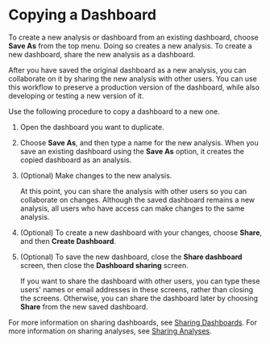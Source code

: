 # Copying a Dashboard<a name="copying-a-dashboard"></a>

To create a new analysis or dashboard from an existing dashboard, choose **Save As** from the top menu\. Doing so creates a new analysis\. To create a new dashboard, share the new analysis as a dashboard\. 

After you have saved the original dashboard as a new analysis, you can collaborate on it by sharing the new analysis with other users\. You can use this workflow to preserve a production version of the dashboard, while also developing or testing a new version of it\.

Use the following procedure to copy a dashboard to a new one\.

1. Open the dashboard you want to duplicate\.

1. Choose **Save As**, and then type a name for the new analysis\. When you save an existing dashboard using the **Save As** option, it creates the copied dashboard as an analysis\.

1. \(Optional\) Make changes to the new analysis\. 

   At this point, you can share the analysis with other users so you can collaborate on changes\. Although the saved dashboard remains a new analysis, all users who have access can make changes to the same analysis\. 

1. \(Optional\) To create a new dashboard with your changes, choose **Share**, and then **Create Dashboard**\.

1. \(Optional\) To save the new dashboard, close the **Share dashboard** screen, then close the **Dashboard sharing** screen\. 

   If you want to share the dashboard with other users, you can type these users' names or email addresses in these screens, rather than closing the screens\. Otherwise, you can share the dashboard later by choosing **Share** from the new saved dashboard\.

For more information on sharing dashboards, see [Sharing Dashboards](sharing-a-dashboard.md)\. For more information on sharing analyses, see [Sharing Analyses](sharing-analyses.md)\.